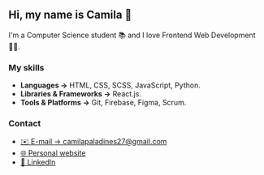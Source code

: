 ## Hi, my name is Camila 👋

I'm a Computer Science student 📚 and I love Frontend Web Development 👩‍💻.

### My skills

- **Languages →** HTML, CSS, SCSS, JavaScript, Python.
- **Libraries & Frameworks →** React.js.
- **Tools & Platforms →** Git, Firebase, Figma, Scrum.

### Contact

- [✉️ E-mail → camilapaladines27@gmail.com](mailto:camilapaladines27@gmail.com)
- [🌐 Personal website](https://camilapaladines.netlify.app/)
- [👥 LinkedIn](https://www.linkedin.com/in/paladinescamila/)

<!--
**paladinescamila/paladinescamila** is a ✨ _special_ ✨ repository because its `README.md` (this file) appears on your GitHub profile.

Here are some ideas to get you started:

- 🔭 I’m currently working on ...
- 🌱 I’m currently learning ...
- 👯 I’m looking to collaborate on ...
- 🤔 I’m looking for help with ...
- 💬 Ask me about ...
- 📫 How to reach me: ...
- 😄 Pronouns: ...
- ⚡ Fun fact: ...

![GitHub stats](https://github-readme-stats.vercel.app/api?username=paladinescamila&show_icons=true&theme=dracula)
[![Top Langs](https://github-readme-stats.vercel.app/api/top-langs/?username=paladinescamila&layout=compact)](https://github.com/anuraghazra/github-readme-stats)
-->

